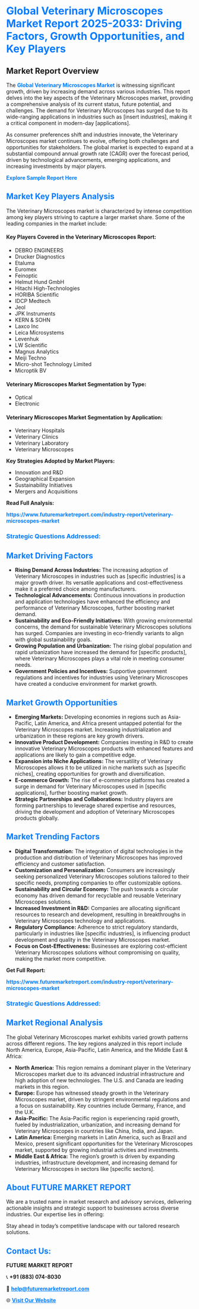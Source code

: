 <h1 style="color: #007BFF;">Global Veterinary Microscopes Market Report 2025-2033: Driving Factors, Growth Opportunities, and Key Players</h1>

<section id="overview">
<h2>Market Report Overview</h2>
<p>The <a href="https://www.futuremarketreport.com/industry-report/veterinary-microscopes-market" style="color: #007BFF; text-decoration: none;"><strong>Global Veterinary Microscopes Market</strong></a> is witnessing significant growth, driven by increasing demand across various industries. This report delves into the key aspects of the Veterinary Microscopes market, providing a comprehensive analysis of its current status, future potential, and challenges. The demand for Veterinary Microscopes has surged due to its wide-ranging applications in industries such as [insert industries], making it a critical component in modern-day [applications].</p>
<p>As consumer preferences shift and industries innovate, the Veterinary Microscopes market continues to evolve, offering both challenges and opportunities for stakeholders. The global market is expected to expand at a substantial compound annual growth rate (CAGR) over the forecast period, driven by technological advancements, emerging applications, and increasing investments by major players.</p>
</section>

<section id="overview">
<p><a href="https://www.futuremarketreport.com/request-sample/reportId=127635" style="color: #007BFF; text-decoration: none;"><strong>Explore Sample Report Here</strong></a></p>
</section>

<section id="key-players">
<h2 style="color: #007BFF;">Market Key Players Analysis</h2>
<p>The Veterinary Microscopes market is characterized by intense competition among key players striving to capture a larger market share. Some of the leading companies in the market include:</p>
<h4>Key Players Covered in the Veterinary Microscopes Report:</h4>
<ul><li>DEBRO ENGINEERS</li><li>Drucker Diagnostics</li><li>Etaluma</li><li>Euromex</li><li>Feinoptic</li><li>Helmut Hund GmbH</li><li>Hitachi High-Technologies</li><li>HORIBA Scientific</li><li>IDCP Medtech</li><li>Jeol</li><li>JPK Instruments</li><li>KERN &amp; SOHN</li><li>Laxco Inc</li><li>Leica Microsystems</li><li>Levenhuk</li><li>LW Scientific</li><li>Magnus Analytics</li><li>Meiji Techno</li><li>Micro-shot Technology Limited</li><li>Microptik BV</li></ul>
<h4>Veterinary Microscopes Market Segmentation by Type:</h4>
<ul><li>Optical</li><li>Electronic</li></ul>

<h4>Veterinary Microscopes Market Segmentation by Application:</h4>
<ul><li>Veterinary Hospitals</li><li>Veterinary Clinics</li><li>Veterinary Laboratory</li><li>Veterinary Microscopes</li></ul>
<p><strong>Key Strategies Adopted by Market Players:</strong></p>
<ul>
<li>Innovation and R&D</li>
<li>Geographical Expansion</li>
<li>Sustainability Initiatives</li>
<li>Mergers and Acquisitions</li>
</ul>
</section>

<section>
<p><strong>Read Full Analysis: </strong></p><a href="https://www.futuremarketreport.com/industry-report/veterinary-microscopes-market" style="color: #007BFF; text-decoration: none;"><strong>https://www.futuremarketreport.com/industry-report/veterinary-microscopes-market</strong></a>
<h3 style="color: #007BFF;">Strategic Questions Addressed:</h3>
</section>

<section id="driving-factors">
<h2 style="color: #007BFF;">Market Driving Factors</h2>
<ul>
<li><strong>Rising Demand Across Industries:</strong> The increasing adoption of Veterinary Microscopes in industries such as [specific industries] is a major growth driver. Its versatile applications and cost-effectiveness make it a preferred choice among manufacturers.</li>
<li><strong>Technological Advancements:</strong> Continuous innovations in production and application technologies have enhanced the efficiency and performance of Veterinary Microscopes, further boosting market demand.</li>
<li><strong>Sustainability and Eco-Friendly Initiatives:</strong> With growing environmental concerns, the demand for sustainable Veterinary Microscopes solutions has surged. Companies are investing in eco-friendly variants to align with global sustainability goals.</li>
<li><strong>Growing Population and Urbanization:</strong> The rising global population and rapid urbanization have increased the demand for [specific products], where Veterinary Microscopes plays a vital role in meeting consumer needs.</li>
<li><strong>Government Policies and Incentives:</strong> Supportive government regulations and incentives for industries using Veterinary Microscopes have created a conducive environment for market growth.</li>
</ul>
</section>

<section id="growth-opportunities">
<h2 style="color: #007BFF;">Market Growth Opportunities</h2>
<ul>
<li><strong>Emerging Markets:</strong> Developing economies in regions such as Asia-Pacific, Latin America, and Africa present untapped potential for the Veterinary Microscopes market. Increasing industrialization and urbanization in these regions are key growth drivers.</li>
<li><strong>Innovative Product Development:</strong> Companies investing in R&D to create innovative Veterinary Microscopes products with enhanced features and applications are likely to gain a competitive edge.</li>
<li><strong>Expansion into Niche Applications:</strong> The versatility of Veterinary Microscopes allows it to be utilized in niche markets such as [specific niches], creating opportunities for growth and diversification.</li>
<li><strong>E-commerce Growth:</strong> The rise of e-commerce platforms has created a surge in demand for Veterinary Microscopes used in [specific applications], further boosting market growth.</li>
<li><strong>Strategic Partnerships and Collaborations:</strong> Industry players are forming partnerships to leverage shared expertise and resources, driving the development and adoption of Veterinary Microscopes products globally.</li>
</ul>
</section>

<section id="trending-factors">
<h2 style="color: #007BFF;">Market Trending Factors</h2>
<ul>
<li><strong>Digital Transformation:</strong> The integration of digital technologies in the production and distribution of Veterinary Microscopes has improved efficiency and customer satisfaction.</li>
<li><strong>Customization and Personalization:</strong> Consumers are increasingly seeking personalized Veterinary Microscopes solutions tailored to their specific needs, prompting companies to offer customizable options.</li>
<li><strong>Sustainability and Circular Economy:</strong> The push towards a circular economy has driven demand for recyclable and reusable Veterinary Microscopes solutions.</li>
<li><strong>Increased Investment in R&D:</strong> Companies are allocating significant resources to research and development, resulting in breakthroughs in Veterinary Microscopes technology and applications.</li>
<li><strong>Regulatory Compliance:</strong> Adherence to strict regulatory standards, particularly in industries like [specific industries], is influencing product development and quality in the Veterinary Microscopes market.</li>
<li><strong>Focus on Cost-Effectiveness:</strong> Businesses are exploring cost-efficient Veterinary Microscopes solutions without compromising on quality, making the market more competitive.</li>
</ul>
</section>

<section>
<p><strong>Get Full Report: </strong></p><a href="https://www.futuremarketreport.com/industry-report/veterinary-microscopes-market" style="color: #007BFF; text-decoration: none;"><strong>https://www.futuremarketreport.com/industry-report/veterinary-microscopes-market</strong></a>
<h3 style="color: #007BFF;">Strategic Questions Addressed:</h3>
</section>


<section id="regional-analysis">
<h2 style="color: #007BFF;">Market Regional Analysis</h2>
<p>The global Veterinary Microscopes market exhibits varied growth patterns across different regions. The key regions analyzed in this report include North America, Europe, Asia-Pacific, Latin America, and the Middle East & Africa:</p>
<ul>
<li><strong>North America:</strong> This region remains a dominant player in the Veterinary Microscopes market due to its advanced industrial infrastructure and high adoption of new technologies. The U.S. and Canada are leading markets in this region.</li>
<li><strong>Europe:</strong> Europe has witnessed steady growth in the Veterinary Microscopes market, driven by stringent environmental regulations and a focus on sustainability. Key countries include Germany, France, and the U.K.</li>
<li><strong>Asia-Pacific:</strong> The Asia-Pacific region is experiencing rapid growth, fueled by industrialization, urbanization, and increasing demand for Veterinary Microscopes in countries like China, India, and Japan.</li>
<li><strong>Latin America:</strong> Emerging markets in Latin America, such as Brazil and Mexico, present significant opportunities for the Veterinary Microscopes market, supported by growing industrial activities and investments.</li>
<li><strong>Middle East & Africa:</strong> The region’s growth is driven by expanding industries, infrastructure development, and increasing demand for Veterinary Microscopes in sectors like [specific sectors].</li>
</ul>
</section>

<footer>
<h2 style="color: #007BFF;">About FUTURE MARKET REPORT</h2>
<p>We are a trusted name in market research and advisory services, delivering actionable insights and strategic support to businesses across diverse industries. Our expertise lies in offering:</p>

<p>Stay ahead in today’s competitive landscape with our tailored research solutions.</p>

<h2 style="color: #007BFF;">Contact Us:</h2>
<p><strong>FUTURE MARKET REPORT</strong></p>
<p>📞 <strong>+91 (883) 074-8030</strong></p>
<p>📧 <strong><a href="mailto:help@futuremarketreport.com" style="color: #007BFF;">help@futuremarketreport.com</a></strong></p>
<p>🌐 <strong><a href="https://www.futuremarketreport.com/" style="color: #007BFF;">Visit Our Website</a></strong></p>
</footer>